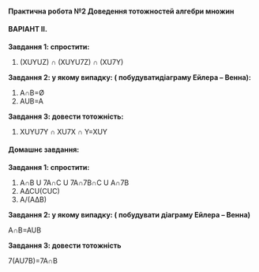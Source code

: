 #### **Практична робота №2 Доведення тотожностей алгебри множин**

#### **ВАРІАНТ IІ.**

**Завдання 1: спростити:**
1.	(XUYUZ) ∩ (XUYU7Z) ∩ (XU7Y)

**Завдання 2: у якому випадку: ( побудуватидіаграму Ейлера – Венна):**                              
1.	A∩B=Ø
2.	AUB=A

**Завдання 3: довести тотожність:**             
 1.	XUYU7Y ∩ XU7X ∩ Y=XUY  

#### **Домашнє завдання:**

**Завдання 1: спростити:**
1.	A∩B U 7A∩C U 7A∩7B∩C U A∩7B
2.	A∆CU(CUC)
3.	A/(A∆B)

**Завдання 2: у якому випадку: ( побудувати діаграму Ейлера – Венна)**

A∩B=AUB

**Завдання 3: довести тотожність**

7(AU7B)=7A∩B
